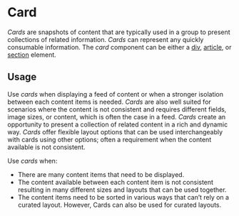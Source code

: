 # Card
*Cards* are snapshots of content that are typically used in a group to present collections of related information. *Cards* can represent any quickly consumable information.  The *card* component can be either a [div](https://developer.mozilla.org/en-US/docs/Web/HTML/Element/div), [article](https://developer.mozilla.org/en-US/docs/Web/HTML/Element/article), or [section](https://developer.mozilla.org/en-US/docs/Web/HTML/Element/section) element.

## Usage
Use *cards* when displaying a feed of content or when a stronger isolation between each content items is needed. *Cards* are also well suited for scenarios where the content is not consistent and requires different fields, image sizes, or content, which is often the case in a feed. *Cards* create an opportunity to present a collection of related content in a rich and dynamic way. *Cards* offer flexible layout options that can be used interchangeably with cards using other options; often a requirement when the content available is not consistent.

Use *cards* when:
- There are many content items that need to be displayed.
- The content available between each content item is not consistent resulting in many different sizes and layouts that can be used together.
- The content items need to be sorted in various ways that can’t rely on a curated layout. However, Cards can also be used for curated layouts.
